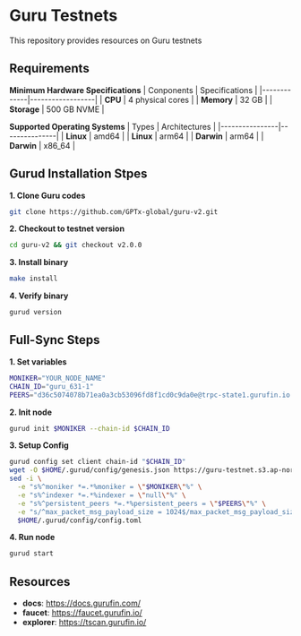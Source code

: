 # Guru Testnets
This repository provides resources on Guru testnets

## Requirements
**Minimum Hardware Specifications**
| Conponents  | Specifications   |
|-------------|------------------|
| **CPU**     | 4 physical cores |
| **Memory**  | 32 GB            |
| **Storage** | 500 GB NVME      |

**Supported Operating Systems**
| Types          | Architectures |
|----------------|---------------|
| **Linux**      | amd64         |
| **Linux**      | arm64         |
| **Darwin**     | arm64         |
| **Darwin**     | x86_64        |

## Gurud Installation Stpes
**1. Clone Guru codes**
```bash
git clone https://github.com/GPTx-global/guru-v2.git
```

**2. Checkout to testnet version**
```bash
cd guru-v2 && git checkout v2.0.0
```

**3. Install binary**
```bash
make install
```

**4. Verify binary**
```bash
gurud version
```

## Full-Sync Steps
**1. Set variables**
```bash
MONIKER="YOUR_NODE_NAME"
CHAIN_ID="guru_631-1"
PEERS="d36c5074078b71ea0a3cb53096fd8f1cd0c9da0e@trpc-state1.gurufin.io:26656,fcb10968c4877f1747e55d1d8bd71a9cd7754122@trpc-state2.gurufin.io:26656"
```

**2. Init node**
```bash
gurud init $MONIKER --chain-id $CHAIN_ID
```

**3. Setup Config**
```bash
gurud config set client chain-id "$CHAIN_ID"
wget -O $HOME/.gurud/config/genesis.json https://guru-testnet.s3.ap-northeast-2.amazonaws.com/genesis_guru_testnet_20250903.json
sed -i \
  -e "s%^moniker *=.*%moniker = \"$MONIKER\"%" \
  -e "s%^indexer *=.*%indexer = \"null\"%" \
  -e "s%^persistent_peers *=.*%persistent_peers = \"$PEERS\"%" \
  -e "s/^max_packet_msg_payload_size = 1024$/max_packet_msg_payload_size = 10240/" \
  $HOME/.gurud/config/config.toml
```

**4. Run node**
```bash
gurud start
```

## Resources
- **docs**: <https://docs.gurufin.com/>
- **faucet**: <https://faucet.gurufin.io/>
- **explorer**: <https://tscan.gurufin.io/>